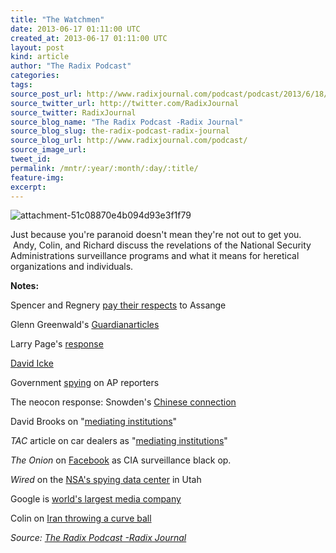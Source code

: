 ```yaml
---
title: "The Watchmen"
date: 2013-06-17 01:11:00 UTC
created_at: 2013-06-17 01:11:00 UTC
layout: post
kind: article
author: "The Radix Podcast"
categories: 
tags: 
source_post_url: http://www.radixjournal.com/podcast/podcast/2013/6/18/the-watchmen
source_twitter_url: http://twitter.com/RadixJournal
source_twitter: RadixJournal
source_blog_name: "The Radix Podcast -Radix Journal"
source_blog_slug: the-radix-podcast-radix-journal
source_blog_url: http://www.radixjournal.com/podcast/
source_image_url: 
tweet_id:
permalink: /mntr/:year/:month/:day/:title/
feature-img: 
excerpt:
---
```

<img class="thumb-image" alt="attachment-51c08870e4b094d93e3f1f79" src="https://static1.squarespace.com/static/51c946cde4b0f05142538988/5298e223e4b008c3d680f470/5298e247e4b008c3d680f5f1/1385751306735/StasiPhoto.jpg?format=1000w">
          
        

        

      
    
    
  






<p>Just because you're paranoid doesn't mean they're not out to get you.  Andy, Colin, and Richard discuss the revelations of the National Security Administrations surveillance programs and what it means for heretical organizations and individuals.  </p><p><strong>Notes: </strong></p><p>Spencer and Regnery <a href="https://twitter.com/RichardBSpencer/status/346835880448778240">pay their respects</a> to Assange</p><p>Glenn Greenwald's <a href="http://www.guardian.co.uk/world/2013/jun/06/nsa-phone-records-verizon-court-order">Guardian</a><a href="http://www.guardian.co.uk/world/2013/jun/06/us-tech-giants-nsa-data">articles</a></p><p>Larry Page's <a href="http://googleblog.blogspot.com/2013/06/what.html?utm_source=feedburner&amp;utm_medium=feed&amp;utm_campaign=Feed%3A+blogspot%2FMKuf+%28Official+Google+Blog%29">response</a></p><p><a href="http://en.wikipedia.org/wiki/David_Icke">David Icke</a></p><p>Government <a href="http://bigstory.ap.org/article/govt-obtains-wide-ap-phone-records-probe">spying</a> on AP reporters </p><p>The neocon response: Snowden's <a href="http://www.foxnews.com/politics/2013/06/14/edward-snowden-whistleblower-or-double-agent/">Chinese connection</a></p><p>David Brooks on "<a href="http://www.nytimes.com/2013/06/11/opinion/brooks-the-solitary-leaker.html?hp&amp;_r=0">mediating institutions</a>"</p><p><em>TAC</em> article on car dealers as "<a href="http://www.theamericanconservative.com/articles/is-tesla-a-threat/">mediating institutions</a>"</p><p><em>The Onion </em>on <a href="http://www.youtube.com/watch?v=cqggW08BWO0">Facebook</a> as CIA surveillance black op.</p><p><em>Wired</em> on the <a href="http://www.wired.com/threatlevel/2012/03/ff_nsadatacenter/">NSA's spying data center</a> in Utah </p><p>Google is <a href="http://www.marketingcharts.com/wp/interactive/the-worlds-media-heavyweights-ranked-by-revenue-29848/">world's largest media company</a></p><p>Colin on <a href="http://alternativeright.com/blog/?page=1&amp;author=50d62d33e4b0259dd0cd1f36">Iran throwing a curve ball</a></p><div class="">
    <i>Source: <a href="http://www.radixjournal.com/podcast/">The Radix Podcast -Radix Journal</a></i>
</div>

